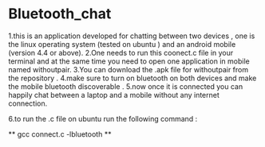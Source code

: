 # Bluetooth_chat
1.this is an application developed for chatting between two devices , one is the linux operating system (tested on ubuntu ) and an android mobile (version 4.4 or above).
2.One needs to run this coonect.c file in your terminal and at the same time you need to open one application in mobile named 
withoutpair.
3.You can download the .apk file for withoutpair from the repository .
4.make sure to turn on bluetooth on both devices and make the mobile bluetooth discoverable .
5.now once it is connected you can happily chat between a laptop and a mobile without any internet connection.

6.to run the .c file on ubuntu run the following command :

** gcc connect.c -lbluetooth **
